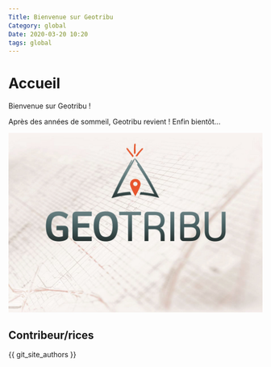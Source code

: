 ```yaml
---
Title: Bienvenue sur Geotribu
Category: global
Date: 2020-03-20 10:20
tags: global
---
```


# Accueil

Bienvenue sur Geotribu !

Après des années de sommeil, Geotribu revient ! Enfin bientôt...

![Bannière Géotribu](assets/images/geotribu/banner_geotribu.jpg)

## Contribeur/rices

{{ git_site_authors }}
